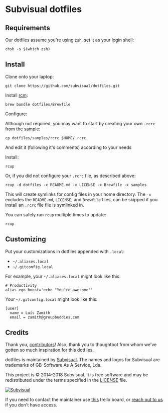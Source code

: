 # Subvisual dotfiles

## Requirements

Our dotfiles assume you're using `zsh`, set it as your login shell:

    chsh -s $(which zsh)

## Install

Clone onto your laptop:

    git clone https://github.com/subvisual/dotfiles.git
Install [rcm](https://github.com/thoughtbot/rcm):

    brew bundle dotfiles/Brewfile

Configure:

Although not required, you may want to start by creating your own `.rcrc` from the sample:

    cp dotfiles/samples/rcrc $HOME/.rcrc

And edit it (following it's comments) according to your needs

Install:

    rcup

Or, if you did not configure your `.rcrc` file, as described above:

    rcup -d dotfiles -x README.md -x LICENSE -x Brewfile -x samples

This will create symlinks for config files in your home directory. The `-x`
excludes the `README.md`, `LICENSE`, and `Brewfile` files, can be skipped if you install an `.rcrc` file
file is symlinked in.

You can safely run `rcup` multiple times to update:

    rcup

## Customizing


Put your customizations in dotfiles appended with `.local`:

* `~/.aliases.local`
* `~/.gitconfig.local`

For example, your `~/.aliases.local` might look like this:

    # Productivity
    alias ego_boost='echo "You're awesome"'

Your `~/.gitconfig.local` might look like this:

    [user]
      name = Luís Zamith
      email = zamith@groupbuddies.com

## Credits

Thank you, [contributors](https://github.com/subvisual/dotfiles/contributors)!
Also, thank you to thoughtbot from whom we've gotten so much inspiration for this
dotfiles.

dotfiles is maintained by [Subvisual](http://subvisual.co). The names and logos
for Subvisual are trademarks of GB-Software As A Service, Lda.

This project is © 2014-2018 Subvisual. It is free software and may be
redistributed under the terms specified in the [LICENSE](LICENSE) file.

[![Subvisual](https://raw.githubusercontent.com/subvisual/guides/master/github/templates/subvisual_logo_with_name.png)](http://subvisual.co)

If you need to contact the maintainer use [this](https://trello.com/b/svB6ZSce/areas-of-responsability-dris) trello board, or <a href="mailto:contact@subvisual.co">reach out to us</a> if you don't have access.
